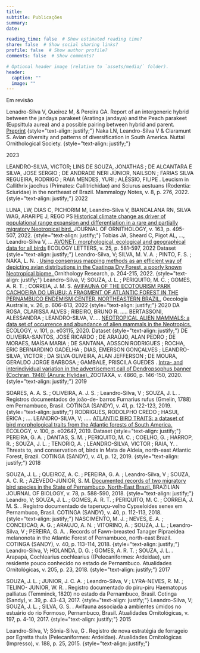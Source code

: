 ```yaml
---
title: 
subtitle: Publicações
summary: 
date: 

reading_time: false  # Show estimated reading time?
share: false  # Show social sharing links?
profile: false  # Show author profile?
comments: false  # Show comments?

# Optional header image (relative to `assets/media/` folder).
header:
  caption: ""
  image: ""
---
```


Em revisão

Lenadro-Silva V, Queiroz M, & Pereira GA. Report of an intergeneric hybrid between the jandaya parakeet (Aratinga jandaya) and the Peach parakeet (Eupsittula aurea) and a possible pairing between hybrid and parent. 
<a href="https://www.researchsquare.com/article/rs-3754352/v1">Preprint</a>
{style="text-align: justify;"}
Naka LN, Leandro-Silva V & Claramunt S. Avian diversity and patterns of diversification in South America. Nuttal Ornithological Society.
{style="text-align: justify;"}

2023

LEANDRO-SILVA, VICTOR; LINS DE SOUZA, JONATHAS ; DE ALCANTARA E SILVA, JOSE SERGIO ; DE ANDRADE NERI JÚNIOR, NAILSON ; FARIAS SILVA REGUEIRA, RODRIGO ; RAIA MENDES, YURI ; ALÉSSIO, FILIPE . Leucism in Callithrix jacchus (Primates: Callitrichidae) and Sciurus aestuans (Rodentia: Sciuridae) in the northeast of Brazil. Mammalogy Notes, v. 8, p. 276, 2022.
{style="text-align: justify;"}
2022

LUNA, LW, DIAS C, PICHORIM M, Leandro-Silva V, BIANCALANA RN, SILVA WAG, ARARIPE J, REGO PS <a href="https://link.springer.com/article/10.1007/s10336-021-01948-z"> Historical climate change as driver of populational range expansion and differentiation in a rare and partially migratory Neotropical bird. </a>JOURNAL OF ORNITHOLOGY, v. 163, p. 495-507, 2022.
{style="text-align: justify;"}
Tobias JA, Sheard C, Pigot AL, ..., Leandro-Silva V, ... <a href="https://onlinelibrary.wiley.com/doi/10.1111/ele.13898">AVONET: morphological, ecological and geographical data for all birds</a> ECOLOGY LETTERS, v. 25, p. 581-597, 2022
Dataset 
{style="text-align: justify;"}
Leandro-Silva, V; SILVA, M. V. A. ; PINTO, F. S. ; NAKA, L. N. . <a href="https://link.springer.com/article/10.1007/s43388-022-00101-5">Using consensus mapping methods as an efficient way of depicting avian distributions in the Caatinga Dry Forest, a poorly known Neotropical biome. </a> Ornithology Research, p. 204-215, 2022.
{style="text-align: justify;"}
Leandro-Silva, V; SOUZA, J. L. ; PERIQUITO, M. C. ; GOMES, A. R. T. ; CORREIA, J. M. S. <a href="https://revistas.ufrj.br/index.php/oa/article/view/48986"> AVIFAUNA OF THE ECOTOURISM PARK CACHOEIRA DO URUBU: A FRAGMENT OF ATLANTIC FOREST IN THE PERNAMBUCO ENDEMISM CENTER, NORTHEASTERN BRAZIL.</a> Oecologia Australis, v. 26, p. 606-613, 2022
{style="text-align: justify;"}
2020
DA ROSA, CLARISSA ALVES ; RIBEIRO, BRUNO R. ..... BERTASSONI, ALESSANDRA ; LEANDRO-SILVA, V..... <a href="https://esajournals.onlinelibrary.wiley.com/doi/10.1002/ecy.3115"> NEOTROPICAL ALIEN MAMMALS: a data set of occurrence and abundance of alien mammals in the Neotropics. </a> ECOLOGY, v. 101, p. e03115, 2020.
Dataset
{style="text-align: justify;"}
DE OLIVEIRA-SANTOS, JOSÉ RICARDO ; DE ARAÚJO, ALAN PEDRO ; DE MORAES, MAÍSA MARIA ; DE SANTANA, ADSSON RODRIGUES ; ROCHA, ERIC BERNARDINO GADELHA ; DIAS, EMERSON GONÇALVES ; LEANDRO-SILVA, VICTOR ; DA SILVA OLIVEIRA, ALAN JEFFERSON ; DE MOURA, GERALDO JORGE BARBOSA ; GAMBALE, PRISCILA GUEDES .
<a href="https://www.mapress.com/zt/article/view/zootaxa.4860.1.9"> Intra- and interindividual variation in the advertisement call of Dendropsophus banner (Cochran, 1948) (Anura: Hylidae). </a> ZOOTAXA, v. 4860, p. 146-150, 2020.
{style="text-align: justify;"}
2019

SOARES, A. A. S. ; OLIVEIRA, A. J. S. ; Leandro-Silva, V ; SOUZA, J. L. . Registros documentados de joão-de- barros Furnarius rufus (Gmelin, 1788) em Pernambuco, Brasil. COTINGA (SANDY), v. 41, p. 122-123, 2019.
{style="text-align: justify;"}
RODRIGUES, RODOLPHO CREDO ; HASUI, ÉRICA ; .... LEANDRO-SILVA, V; ..... <a href="https://esajournals.onlinelibrary.wiley.com/doi/10.1002/ecy.2647"> ATLANTIC BIRD TRAITS: a dataset of bird morphological traits from the Atlantic forests of South America. </a> ECOLOGY, v. 100, p. e02647, 2019.
Dataset
{style="text-align: justify;"}
PEREIRA, G. A. ; DANTAS, S. M. ; PERIQUITO, M. C. ; COELHO, G. ; HARROP, R. ; SOUZA, J. L. ; TENORIO, A. ; LEANDRO-SILVA, VICTOR ; RAIA, Y. . Threats to, and conservation of, birds in Mata de Aldeia, north-east Atlantic Forest, Brazil. COTINGA (SANDY), v. 41, p. 12, 2019.
{style="text-align: justify;"}
2018

SOUZA, J. L. ; QUEIROZ, A. C. ; PEREIRA, G. A. ; Leandro-Silva, V ; SOUZA, A. C. R. ; AZEVEDO-JUNIOR, S. M. <a href="https://www.scielo.br/j/bjb/a/P9F6Qpmc8KDzf83xnBxTzzM/?lang=en"> Documented records of two migratory bird species in the State of Pernambuco, North-East Brazil. </a> BRAZILIAN JOURNAL OF BIOLOGY, v. 78, p. 588-590, 2018.
{style="text-align: justify;"}
Leandro, V; SOUZA, J. L. ; GOMES, A. R. T. ; PERIQUITO, M. C. ; CORREIA, J. M. S. . Registro documentado de taperuçu-velho Cypseloides senex em Pernambuco, Brasil. COTINGA (SANDY), v. 40, p. 112-113, 2018.
{style="text-align: justify;"}
NASCIMENTO, M. J. ; NEVES, E. A. ; CONCEICAO, A. G. ; ARAUJO, A. N. ; VITORINO, A. ; SOUZA, J. L. ; Leandro-Silva, V ; PEREIRA, G. A. . Records of Fawn-breasted Tanager Pipraeidea melanonota in the Atlantic Forest of Pernambuco, north-east Brazil. COTINGA (SANDY), v. 40, p. 113-114, 2018.
{style="text-align: justify;"}
Leandro-Silva, V; HOLANDA, D. G. ; GOMES, A. R. T. ; SOUZA, J. L. . Arapapá, Cochlearius cochlearius ((Pelecaniformes: Ardeidae), um residente pouco conhecido no estado de Pernambuco. Atualidades Ornitológicas, v. 205, p. 23, 2018.
{style="text-align: justify;"}
2017

SOUZA, J. L. ; JUNIOR, J. C. A. ; Leandro-Silva, V ; LYRA-NEVES, R. M. ; TELINO- JUNIOR, W. R. . Registro documentado do piru-piru Haematopus palliatus (Temminck, 1820) no estado da Pernambuco, Brasil. Cotinga (Sandy), v. 39, p. 43-43, 2017.
{style="text-align: justify;"}
Leandro-Silva, V; SOUZA, J. L. ; SILVA, G. S. . Avifauna associada a ambientes úmidos no estuário do rio Formoso, Pernambuco, Brasil. Atualidades Ornitológicas, v. 197, p. 4-10, 2017.
{style="text-align: justify;"}
2015

Leandro-Silva, V; Sônia-Silva, G . Registro de nova estratégia de forrageio por Egretta thula (Pelecaniformes: Ardeidae). Atualidades Ornitológicas (Impresso), v. 188, p. 25, 2015.
{style="text-align: justify;"}
